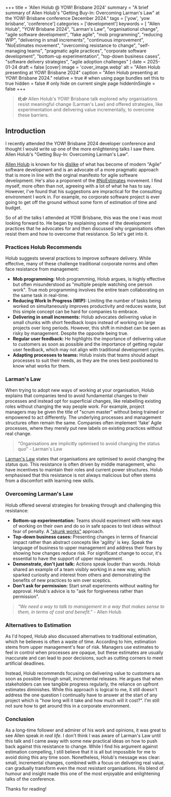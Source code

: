 +++
title = 'Allen Holub @ YOW! Brisbane 2024'
summary = "A brief summary of Allen Holub's \"Getting Buy-In: Overcoming Larman's Law\" at the YOW! Brisbane conference December 2024."
tags = ['yow', 'yow brisbane', 'conference']
categories = ['development']
keywords = [
  "Allen Holub",
  "YOW Brisbane 2024",
  "Larman's Law",
  "organisational change",
  "agile software development",
  "fake agile",
  "mob programming",
  "reducing WIP",
  "delivering in small increments",
  "continuous improvement",
  "NoEstimates movement",
  "overcoming resistance to change",
  "self-managing teams",
  "pragmatic agile practices",
  "corporate software development",
  "bottom-up experimentation",
  "top-down business cases",
  "software delivery strategies",
  "agile adoption challenges"
]
date = 2025-01-24
draft = false
[cover]
    image = 'cover_image.webp'
    alt = "Allen Holub presenting at YOW! Brisbane 2024"
    caption = "Allen Holub presenting at YOW! Brisbane 2024."
    relative = true # when using page bundles set this to true
    hidden = false # only hide on current single page
    hiddenInSingle = false
+++

> _**tl;dr**_ Allen Holub's YOW! Brisbane talk explored why organisations resist meaningful change (Larman's Law) and offered strategies, like experimentation and delivering value incrementally, to overcome these barriers.

## Introduction

I recently attended the YOW! Brisbane 2024 developer conference and thought I would write up one of the more enlightening talks I saw there. Allen Holub's "Getting Buy-In: Overcoming Larman's Law".

[Allen Holub](https://holub.com/) is known for his [dislike](https://holub.com/words/) of what has become of modern "Agile" software development and is an advocate of a more pragmatic approach that is more in line with the orginal manifesto for agile software development. He's also a proponent of the [#NoEstimates](https://holub.com/noestimates-an-introduction/) movement. I find myself, more often than not, agreeing with a lot of what he has to say. However, I've found that his suggestions are impractical for the consulting environment I work in. For example, no corporate software project is ever going to get off the ground without some form of estimation of time and budget.

So of all the talks I attended at YOW Brisbane, this was the one I was most looking forward to. He began by explaining some of the development practices that he advocates for and then discussed why organisations often resist them and how to overcome that resistance. So let's get into it.

### Practices Holub Recommends

Holub suggests several practices to improve software delivery. While effective, many of these challenge traditional corporate norms and often face resistance from management:

- **Mob programming:** Mob programming, Holub argues, is highly effective but often misunderstood as "multiple people watching one person work". True mob programming involves the entire team collaborating on the same task in real-time.
- **Reducing Work In Progress (WIP):** Limiting the number of tasks being worked on simultaneously improves productivity and reduces waste, but this simple concept can be hard for companies to embrace.
- **Delivering in small increments:** Holub advocates delivering value in small chunks with short feedback loops instead of working on large projects over long periods. However, this shift in mindset can be seen as risky by management. Despite the opposite being true.
- **Regular user feedback:** He highlights the importance of delivering value to customers as soon as possible and the importance of getting regular user feedback, which may not align with traditional development cycles.
- **Adapting processes to teams:** Holub insists that teams should adapt processes to suit their needs, as they are the ones best positioned to know what works for them.

### Larman's Law

When trying to adopt new ways of working at your organisation, Holub explains that companies tend to avoid fundamental changes to their processes and instead opt for superficial changes, like relabelling existing roles without changing the way people work. For example, project managers may be given the title of "scrum master" without being trained or empowered to act differently. The underlying processes and management structures often remain the same. Companies often implement 'fake' Agile processes, where they merely put new labels on existing practices without real change.

> "Organisations are implicitly optimised to avoid changing the status quo" - Larman's Law

[Larman's Law](https://www.craiglarman.com/wiki/index.php?title=Larman%27s_Laws_of_Organizational_Behavior) states that organisations are optimised to avoid changing the status quo. This resistance is often driven by middle management, who have incentives to maintain their roles and current power structures. Holub emphasised that this resistance is not always malicious but often stems from a discomfort with learning new skills.

### Overcoming Larman's Law

Holub offered several strategies for breaking through and challenging this resistance:

- **Bottom-up experimentation:** Teams should experiment with new ways of working on their own and do so in safe spaces to test ideas without fear of penalty. A ["skunk works"](https://en.wikipedia.org/wiki/Skunk_Works) approach.
- **Top-down business cases:** Presenting changes in terms of financial impact rather than abstract concepts like 'agility' is key. Speak the language of business to upper management and address their fears by showing how changes reduce risk. For significant change to occur, it's essential to have the support of upper management.
- **Demonstrate, don't just talk:** Actions speak louder than words. Holub shared an example of a team visibly working in a new way, which sparked curiosity and interest from others and demonstrating the benefits of new practices to win over sceptics.
- **Don't ask for permission:** Start small experiments without waiting for approval. Holub's advice is to "ask for forgiveness rather than permission".

> _"We need a way to talk to management in a way that makes sense to them, in terms of cost and benefit."_ - Allen Holub

### Alternatives to Estimation

As I'd hoped, Holub also discussed alternatives to traditional estimation, which he believes is often a waste of time. According to him, estimation stems from upper management's fear of risk. Managers use estimates to feel in control when processes are opaque, but these estimates are usually inaccurate and can lead to poor decisions, such as cutting corners to meet artificial deadlines.

Instead, Holub recommends focusing on delivering value to customers as soon as possible through small, incremental releases. He argues that when stakeholders can see tangible progress regularly, the reliance on upfront estimates diminishes. While this approach is logical to me, it still doesn't address the one question I continually have to answer at the start of any project which is "how long will it take and how much will it cost?". I'm still not sure how to get around this in a corporate environment.

### Conclusion

As a long-time follower and admirer of his work and opinions, it was great to see Allen speak _in real life_. I don't think I was aware of Larman's Law until this talk and I came away with some new practical ideas on how to push back against this resistance to change. While I find his argument against estimation compelling, I still believe that it is all but impossible for me to avoid doing this any time soon. Nonetheless, Holub's message was clear: small, incremental changes, combined with a focus on delivering real value, can gradually transform even the most resistant organisations. His blend of humour and insight made this one of the most enjoyable and enlightening talks of the conference.

Thanks for reading!
